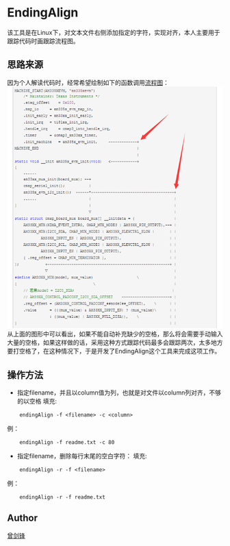# EndingAlign
该工具是在Linux下，对文本文件右侧添加指定的字符，实现对齐，本人主要用于跟踪代码时画跟踪流程图。

## 思路来源

因为个人解读代码时，经常希望绘制如下的函数调用[流程图](http://www.cnblogs.com/zengjfgit/p/4613343.html)：
![EndingAlign.png](EndingAlign.png)  
从上面的图形中可以看出，如果不能自动补充缺少的空格，那么将会需要手动输入大量的空格，如果这样做的话，采用这种方式跟踪代码最多会跟踪两次，太多地方要打空格了，在这种情况下，于是开发了EndingAlign这个工具来完成这项工作。

## 操作方法

* 指定filename，并且以column值为列，也就是对文件以column列对齐，不够的以空格
填充:

```
    endingAlign -f <filename> -c <column>
```

 例：

```
    endingAlign -f readme.txt -c 80 
```

* 指定filename，删除每行末尾的空白字符：
填充:

```
    endingAlign -r -f <filename>
```

 例：

```
    endingAlign -r -f readme.txt
```


## Author

 [曾剑锋](http://www.cnblogs.com/zengjfgit/)  
